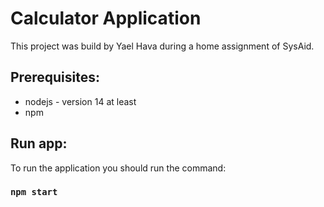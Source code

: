 # Calculator Application

This project was build by Yael Hava during a home assignment of SysAid.

## Prerequisites:

* nodejs - version 14 at least 
* npm

## Run app:

To run the application you should run the command:

### `npm start`


